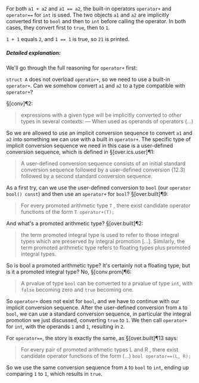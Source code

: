 For both `a1 + a2` and `a1 == a2`, the built-in operators `operator+` and `operator==` for `int` is used. The two objects `a1` and `a2` are implicitly converted first to `bool` and then to `int` before calling the operator. In both cases, they convert first to `true`, then to `1`.

`1 + 1`  equals `2`, and `1 == 1` is true, so `21` is printed.

##### Detailed explanation:
We'll go through the full reasoning for `operator+` first:

`struct A` does not overload `operator+`, so we need to use a built-in `operator+`. Can we somehow convert `a1` and `a2` to a type compatible with `operator+`?

§[conv]¶2: 
> expressions with a given type will be implicitly converted to other types in several contexts:
> — When used as operands of operators
> (...)

So we are allowed to use an implicit conversion sequence to convert `a1` and `a2` into something we can use with a built in `operator+`. The specific type of implicit conversion sequence we need in this case is a user-defined conversion sequence, which is defined in  §[over.ics.user]¶1:
>A user-defined conversion sequence consists of an initial standard conversion sequence followed by a user-defined conversion (12.3) followed by a second standard conversion sequence.

As a first try, can we use the user-defined conversion to `bool` (our `operator bool() const`) and then use an `operator+` for `bool`? §[over.built]¶9:
> For every promoted arithmetic type `T` , there exist candidate operator functions of the form
> `T operator+(T);`

And what's a promoted arithmetic type? §[over.built]¶2:
> the term promoted integral type is used to refer to those integral types which are preserved by integral promotion [...]. Similarly, the term promoted arithmetic type refers to floating types plus promoted integral types.

So is bool a promoted arithmetic type? It's certainly not a floating type, but is it a promoted integral type? No, §[conv.prom]¶6:
> A prvalue of type `bool` can be converted to a prvalue of type `int`, with `false` becoming zero and `true` becoming one.

So `operator+` does not exist for `bool`, and we have to continue with our implicit conversion sequence. After the user-defined conversion from `A` to `bool`, we can use a standard conversion sequence, in particular the integral promotion we just discussed,  converting `true` to `1`. We then call `operator+` for `int`, with the operands `1` and `1`, resulting in `2`.

For `operator==`, the story is exactly the same, as §[over.built]¶13 says:
> For every pair of promoted arithmetic types L and R , there exist candidate operator functions of the form (...)
> `bool operator==(L, R);`

So we use the same conversion sequence from `A` to `bool` to `int`, ending up comparing `1` to `1`, which results in `true`.